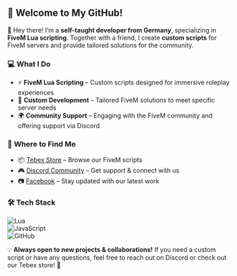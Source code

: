 ## 🚀 **Welcome to My GitHub!**  

👋 Hey there! I’m a **self-taught developer from Germany**, specializing in **FiveM Lua scripting**. Together with a friend, I create **custom scripts** for FiveM servers and provide tailored solutions for the community.  

### 💻 **What I Do**  
- ⚡ **FiveM Lua Scripting** – Custom scripts designed for immersive roleplay experiences  
- 🔧 **Custom Development** – Tailored FiveM solutions to meet specific server needs  
- 🌍 **Community Support** – Engaging with the FiveM community and offering support via Discord  

### 🔗 **Where to Find Me**  
- 📦 [Tebex Store](https://jp5m-scripts.tebex.io) – Browse our FiveM scripts  
- 🎮 [Discord Community](https://discord.gg/EfzCFzqTRR) – Get support & connect with us  
- 📷 [Facebook](https://www.facebook.com/profile.php?id=61572797757370) – Stay updated with our latest work  

### 🛠️ **Tech Stack**  
![Lua](https://img.shields.io/badge/Lua-2C2D72?style=for-the-badge&logo=lua&logoColor=white)  
![JavaScript](https://img.shields.io/badge/JavaScript-F7DF1E?style=for-the-badge&logo=javascript&logoColor=black)  
![GitHub](https://img.shields.io/badge/GitHub-181717?style=for-the-badge&logo=github&logoColor=white)  

💡 **Always open to new projects & collaborations!** If you need a custom script or have any questions, feel free to reach out on Discord or check out our Tebex store! 🚀  
